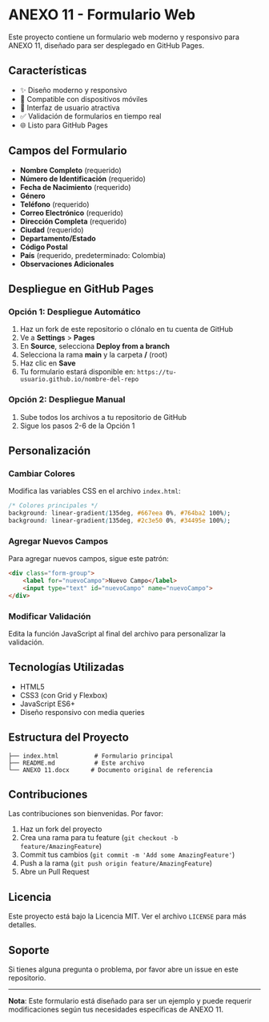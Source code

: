 # ANEXO 11 - Formulario Web

Este proyecto contiene un formulario web moderno y responsivo para ANEXO 11, diseñado para ser desplegado en GitHub Pages.

## Características

- ✨ Diseño moderno y responsivo
- 📱 Compatible con dispositivos móviles
- 🎨 Interfaz de usuario atractiva
- ✅ Validación de formularios en tiempo real
- 🌐 Listo para GitHub Pages

## Campos del Formulario

- **Nombre Completo** (requerido)
- **Número de Identificación** (requerido)
- **Fecha de Nacimiento** (requerido)
- **Género**
- **Teléfono** (requerido)
- **Correo Electrónico** (requerido)
- **Dirección Completa** (requerido)
- **Ciudad** (requerido)
- **Departamento/Estado**
- **Código Postal**
- **País** (requerido, predeterminado: Colombia)
- **Observaciones Adicionales**

## Despliegue en GitHub Pages

### Opción 1: Despliegue Automático

1. Haz un fork de este repositorio o clónalo en tu cuenta de GitHub
2. Ve a **Settings** > **Pages**
3. En **Source**, selecciona **Deploy from a branch**
4. Selecciona la rama **main** y la carpeta **/** (root)
5. Haz clic en **Save**
6. Tu formulario estará disponible en: `https://tu-usuario.github.io/nombre-del-repo`

### Opción 2: Despliegue Manual

1. Sube todos los archivos a tu repositorio de GitHub
2. Sigue los pasos 2-6 de la Opción 1

## Personalización

### Cambiar Colores
Modifica las variables CSS en el archivo `index.html`:

```css
/* Colores principales */
background: linear-gradient(135deg, #667eea 0%, #764ba2 100%);
background: linear-gradient(135deg, #2c3e50 0%, #34495e 100%);
```

### Agregar Nuevos Campos
Para agregar nuevos campos, sigue este patrón:

```html
<div class="form-group">
    <label for="nuevoCampo">Nuevo Campo</label>
    <input type="text" id="nuevoCampo" name="nuevoCampo">
</div>
```

### Modificar Validación
Edita la función JavaScript al final del archivo para personalizar la validación.

## Tecnologías Utilizadas

- HTML5
- CSS3 (con Grid y Flexbox)
- JavaScript ES6+
- Diseño responsivo con media queries

## Estructura del Proyecto

```
├── index.html          # Formulario principal
├── README.md           # Este archivo
└── ANEXO 11.docx      # Documento original de referencia
```

## Contribuciones

Las contribuciones son bienvenidas. Por favor:

1. Haz un fork del proyecto
2. Crea una rama para tu feature (`git checkout -b feature/AmazingFeature`)
3. Commit tus cambios (`git commit -m 'Add some AmazingFeature'`)
4. Push a la rama (`git push origin feature/AmazingFeature`)
5. Abre un Pull Request

## Licencia

Este proyecto está bajo la Licencia MIT. Ver el archivo `LICENSE` para más detalles.

## Soporte

Si tienes alguna pregunta o problema, por favor abre un issue en este repositorio.

---

**Nota**: Este formulario está diseñado para ser un ejemplo y puede requerir modificaciones según tus necesidades específicas de ANEXO 11.